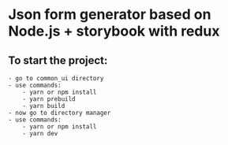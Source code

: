 # Json form generator based on Node.js + storybook with redux

## To start the project:
    - go to common_ui directory
    - use commands:
        - yarn or npm install
        - yarn prebuild
        - yarn build
    - now go to directory manager
    - use commands: 
        - yarn or npm install
        - yarn dev